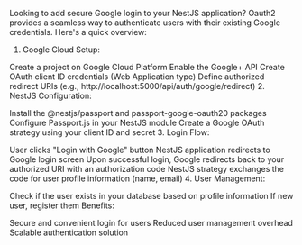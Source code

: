 Looking to add secure Google login to your NestJS application? Oauth2 provides a seamless way to authenticate users with their existing Google credentials. Here's a quick overview:

1. Google Cloud Setup:

Create a project on Google Cloud Platform
Enable the Google+ API
Create OAuth client ID credentials (Web Application type)
Define authorized redirect URIs (e.g., http://localhost:5000/api/auth/google/redirect) 2. NestJS Configuration:

Install the @nestjs/passport and passport-google-oauth20 packages
Configure Passport.js in your NestJS module
Create a Google OAuth strategy using your client ID and secret 3. Login Flow:

User clicks "Login with Google" button
NestJS application redirects to Google login screen
Upon successful login, Google redirects back to your authorized URI with an authorization code
NestJS strategy exchanges the code for user profile information (name, email) 4. User Management:

Check if the user exists in your database based on profile information
If new user, register them
Benefits:

Secure and convenient login for users
Reduced user management overhead
Scalable authentication solution
